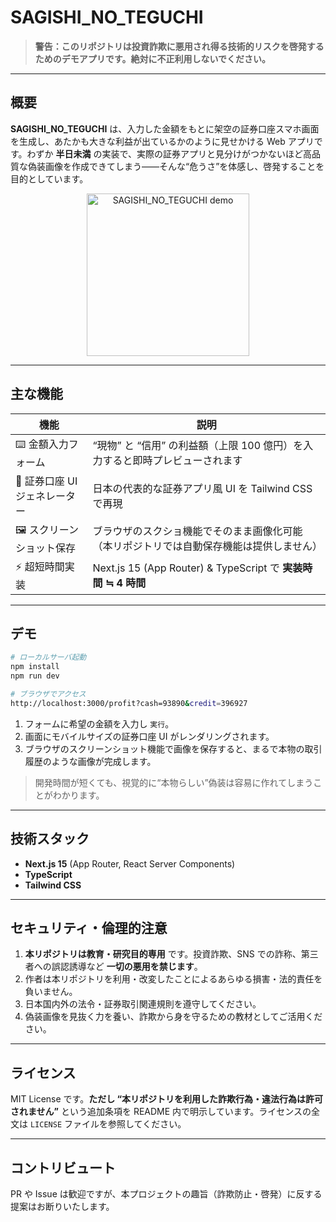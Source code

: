 # SAGISHI\_NO\_TEGUCHI

> **警告：このリポジトリは投資詐欺に悪用され得る技術的リスクを啓発するためのデモアプリです。絶対に不正利用しないでください。**

---

## 概要

**SAGISHI\_NO\_TEGUCHI** は、入力した金額をもとに架空の証券口座スマホ画面を生成し、あたかも大きな利益が出ているかのように見せかける Web アプリです。わずか **半日未満** の実装で、実際の証券アプリと見分けがつかないほど高品質な偽装画像を作成できてしまう――そんな“危うさ”を体感し、啓発することを目的としています。

<p align="center">
  <img src="/sample.png" alt="SAGISHI_NO_TEGUCHI demo" width="260"/>
</p>

---

## 主な機能

| 機能                 | 説明                                                     |
| ------------------ | ------------------------------------------------------ |
| ⌨️ 金額入力フォーム        | “現物” と “信用” の利益額（上限 100 億円）を入力すると即時プレビューされます           |
| 📱 証券口座 UI ジェネレーター | 日本の代表的な証券アプリ風 UI を Tailwind CSS で再現                    |
| 🖼️ スクリーンショット保存    | ブラウザのスクショ機能でそのまま画像化可能（本リポジトリでは自動保存機能は提供しません）           |
| ⚡ 超短時間実装           | Next.js 15 (App Router) & TypeScript で **実装時間 ≒ 4 時間** |

---

## デモ

```bash
# ローカルサーバ起動
npm install
npm run dev

# ブラウザでアクセス
http://localhost:3000/profit?cash=93890&credit=396927
```

1. フォームに希望の金額を入力し `実行`。
2. 画面にモバイルサイズの証券口座 UI がレンダリングされます。
3. ブラウザのスクリーンショット機能で画像を保存すると、まるで本物の取引履歴のような画像が完成します。

> 開発時間が短くても、視覚的に“本物らしい”偽装は容易に作れてしまうことがわかります。

---

## 技術スタック

* **Next.js 15** (App Router, React Server Components)
* **TypeScript**
* **Tailwind CSS**

---

## セキュリティ・倫理的注意

1. **本リポジトリは教育・研究目的専用** です。投資詐欺、SNS での詐称、第三者への誤認誘導など **一切の悪用を禁じます**。
2. 作者は本リポジトリを利用・改変したことによるあらゆる損害・法的責任を負いません。
3. 日本国内外の法令・証券取引関連規則を遵守してください。
4. 偽装画像を見抜く力を養い、詐欺から身を守るための教材としてご活用ください。

---

## ライセンス

MIT License です。**ただし “本リポジトリを利用した詐欺行為・違法行為は許可されません”** という追加条項を README 内で明示しています。ライセンスの全文は `LICENSE` ファイルを参照してください。

---

## コントリビュート

PR や Issue は歓迎ですが、本プロジェクトの趣旨（詐欺防止・啓発）に反する提案はお断りいたします。


